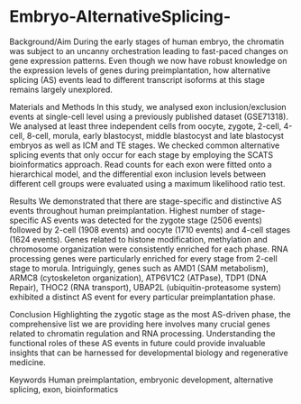 # Embryo-AlternativeSplicing-

Background/Aim
During the early stages of human embryo, the chromatin was subject to an uncanny orchestration leading to fast-paced changes on gene expression patterns. Even though we now have robust knowledge on the expression levels of genes during preimplantation, how alternative splicing (AS) events lead to different transcript isoforms at this stage remains largely unexplored.

Materials and Methods
In this study, we analysed exon inclusion/exclusion events at single-cell level using a previously published dataset (GSE71318). We analysed at least three independent cells from oocyte, zygote, 2-cell, 4-cell, 8-cell, morula, early blastocyst, middle blastocyst and late blastocyst embryos as well as ICM and TE stages. We checked common alternative splicing events that only occur for each stage by employing the SCATS bioinformatics approach. Read counts for each exon were fitted onto a hierarchical model, and the differential exon inclusion levels between different cell groups were evaluated using a maximum likelihood ratio test.

Results
We demonstrated that there are stage-specific and distinctive AS events throughout human preimplantation. Highest number of stage-specific AS events was detected for the zygote stage (2506 events) followed by 2-cell (1908 events) and oocyte (1710 events) and 4-cell stages (1624 events). Genes related to histone modification, methylation and chromosome organization were consistently enriched for each phase. RNA processing genes were particularly enriched for every stage from 2-cell stage to morula. Intriguingly, genes such as AMD1 (SAM metabolism), ARMC8 (cytoskeleton organization), ATP6V1C2 (ATPase), TDP1 (DNA Repair), THOC2 (RNA transport), UBAP2L (ubiquitin-proteasome system) exhibited a distinct AS event for every particular preimplantation phase.

Conclusion
Highlighting the zygotic stage as the most AS-driven phase, the comprehensive list we are providing here involves many crucial genes related to chromatin regulation and RNA processing. Understanding the functional roles of these AS events in future could provide invaluable insights that can be harnessed for developmental biology and regenerative medicine. 

Keywords
Human preimplantation, embryonic development, alternative splicing, exon, bioinformatics
